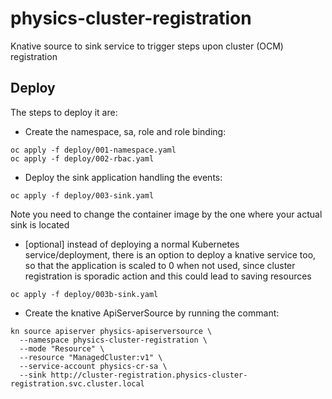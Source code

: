 # physics-cluster-registration
Knative source to sink service to trigger steps upon cluster (OCM) registration

## Deploy

The steps to deploy it are:

* Create the namespace, sa, role and role binding:

```
oc apply -f deploy/001-namespace.yaml
oc apply -f deploy/002-rbac.yaml

```

* Deploy the sink application handling the events:

```
oc apply -f deploy/003-sink.yaml
```

  Note you need to change the container image by the one where your actual
  sink is located

* [optional] instead of deploying a normal Kubernetes service/deployment, there
  is an option to deploy a knative service too, so that the application is
  scaled to 0 when not used, since cluster registration is sporadic action and
  this could lead to saving resources

```
oc apply -f deploy/003b-sink.yaml
```

* Create the knative ApiServerSource by running the commant:

```
kn source apiserver physics-apiserversource \
  --namespace physics-cluster-registration \
  --mode "Resource" \
  --resource "ManagedCluster:v1" \
  --service-account physics-cr-sa \
  --sink http://cluster-registration.physics-cluster-registration.svc.cluster.local
```
